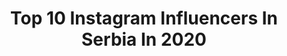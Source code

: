---
title: Top 10 Instagram Influencers In Serbia In 2020
description: >-
  Find top Instagram influencers in Serbia in 2020. Most popular hashtags: #art #nature #belgrade #makeup.
platform: Instagram
hits: 12
text_top: Discover the top-rated Instagram profiles on inBeat.
text_bottom: Our platform has 12 Instagram influencers like this in Serbia for you to pitch.
profiles:
  - username: "caniceva"
    fullname: >-
      Ivana Canić | Makeup
    bio: >-
      🎨 Self-taught & Certified by Ilonarah, Dragan Vurdelja, Lazic Laza, Sofija Grijak, Vanessa Davis & Danessa Myricks 📍 Serbia 🇷🇸 💌 canichmua@gmail.com
    location: "Serbia"
    followers: 9536
    engagement: 1425
    commentsToLikes: 0.085433
    id: ck14kijx8poah0i19kf6kogrc
    verified: false
    hashtags: "#maquiagem, #hudabeauty, #maquiagemx, #photography"
  - username: "dannicakrstic"
    fullname: >-
      Danica Krstic
    bio: >-
      Representing 🇷🇸 at Eurovision 2018
    location: "Serbia"
    followers: 11327
    engagement: 1424
    commentsToLikes: 0.014426
    id: ck13d1o8437sz0i19jtdwyk99
    verified: false
    hashtags: "#svatovi, #natasazupacdress, #rts, #balkankoncept"
  - username: "callmeninax"
    fullname: >-
      N I N A
    bio: >-
      𝟎𝟓𝟏𝟐🤍 🌸 𝐦𝐚𝐤𝐞𝐮𝐩 • 𝐥𝐢𝐟𝐞𝐬𝐭𝐲𝐥𝐞 • 𝐫𝐞𝐜𝐞𝐧𝐳𝐢𝐣𝐞💄 🖤 𝐭𝐞𝐜𝐡𝐧𝐨 𝐢𝐬 𝐦𝐲 𝐫𝐞𝐥𝐢𝐠𝐢𝐨𝐧 👽 𝟐𝟓 • 𝐩𝐢𝐬𝐜𝐞𝐬/𝐥𝐢𝐛𝐫𝐚 • 𝐁 𝐞 𝐥 𝐠 𝐫 𝐚 𝐝 𝐞 🇷🇸 💌 𝐧𝐢𝐧𝐚_𝐛𝐠𝐝@𝐲𝐚𝐡𝐨𝐨.𝐜𝐨𝐦
    location: "Serbia"
    followers: 6377
    engagement: 699
    commentsToLikes: 0.195669
    id: ck14kiit3po5h0i1997wcgfew
    verified: false
    hashtags: "#anastasiabeverlyhills, #balkanskimua, #abhbrows, #blazin"
  - username: "sosity_regi"
    fullname: >-
      S o s i t y   R e g i
    bio: >-
      Регина Шошић 🇷🇸 T r a v e l s / G a s t r o n o m y / H u n. W i n e s🍷🦋 ▪️szállás-étterem ajánlások 💌collab: sosity.regi3@gmail.com Á🖤
    location: "Serbia"
    followers: 30960
    engagement: 157
    commentsToLikes: 0.015541
    id: ck14h1e1z82460i19g8vf26cm
    verified: false
    hashtags: "#sunshine, #restaurant, #lake, #hungary"
  - username: "hosaeok"
    fullname: >-
      prickasso サラ
    bio: >-
      student/illustrator. serbia [ENG & 日本語 OK] 原稿を捨てれば眠れる TT ∥@hx_hui ▶︎💙
    location: "Serbia"
    followers: 25571
    engagement: 1289
    commentsToLikes: 0.011258
    id: ck15ultcbnt550i19tlly0iio
    verified: false
    hashtags: "#nctfanart, #txt, #illust, #digitalart"
  - username: "decak_iz_topole"
    fullname: >-
      MILOŠ SIMIĆ
    bio: >-
      Digital Artist ✨ All photos are my imagination. 📩 decakiztopole@gmail.com 📍Topola, Serbia PRINTS & WORKSHOPS AVAILABLE ⬇️
    location: "Serbia"
    followers: 26774
    engagement: 1437
    commentsToLikes: 0.028570
    id: ck0u1oo29xje70i19ic45oduk
    verified: false
    hashtags: "#cloudscape, #bestvacations, #nakedplanet, #earthfocus"
  - username: "dejan.kide"
    fullname: >-
      Dejan Zakic | Photography
    bio: >-
      • ʟᴀɴᴅsᴄᴀᴘᴇ • ɴᴀᴛᴜʀᴇ • ᴀʀᴄʜɪᴛᴇᴄᴛᴜʀᴇ • ᴀsᴛʀᴏᴘʜᴏᴛᴏɢʀᴀᴘʜʏ • ɪɴᴛᴇʀɪᴏʀ #dejanzakic 🇷🇸
    location: "Serbia"
    followers: 6534
    engagement: 646
    commentsToLikes: 0.072217
    id: ck15qsqnu4ge60i19qoscexph
    verified: false
    hashtags: "#moodyscenery, #landscape, #vsco, #tamron"
  - username: "vilerovi_medenjaci"
    fullname: >-
      🍯💕 MEDENJACI 💕🍯
    bio: >-
      Ručno radjeni medenjaci! Phone number : (+38162207876) Name : Olja Country : Serbia 🇷🇸
    location: "Serbia"
    followers: 34166
    engagement: 457
    commentsToLikes: 0.014457
    id: ck0tzxp46rw7g0i19yjctljjg
    verified: false
    hashtags: "#instacookies, #sugarart, #cakedecorating, #serbia"
  - username: "markoran"
    fullname: >-
      Marko ®
    bio: >-
      📍Belgrade, Serbia 🇷🇸
    location: "Serbia"
    followers: 10639
    engagement: 834
    commentsToLikes: 0.013888
    id: ck0vvzvhdrh7c0i19ntrq7y0f
    verified: false
    hashtags: "#srbijauslikama, #belgradestyle, #portraits, #portraitmood"
  - username: "nemanjamatic"
    fullname: >-
      Nemanja Matic
    bio: >-
      Official Instagram account of Nemanja Matic. Manchester United and Serbian international football player. 🇷🇸🔴⚫️ Twitter➡️@NemanjaMatic
    location: "Serbia"
    followers: 1657783
    engagement: 410
    commentsToLikes: 0.005132
    id: ck0w2on9vpfnt0i19ngax7a2y
    verified: true
    hashtags: "#nature, #riverbollin, #kodkucejezakon, #svemoje"
---
